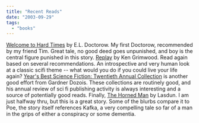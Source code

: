 ```yaml
---
title: "Recent Reads"
date: "2003-09-29"
tags: 
  - "books"
---
```


[Welcome to Hard Times](http://www.amazon.com/exec/obidos/tg/detail/-/0452275717/qid=1064853429/sr=8-1/ref=sr_8_1/002-8011004-2835238?v=glance&s=books&n=507846 "Amazon.com: Books: Welcome to Hard Times") by E.L. Doctorow. My first Doctorow, recommended by my friend Tim. Great tale, no good deed goes unpunished, and boy is the central figure punished in this story. [Replay](http://www.amazon.com/exec/obidos/tg/detail/-/068816112X/qid=1064853564/sr=1-1/ref=sr_1_1/002-8011004-2835238?v=glance&s=books) by Ken Grimwood. Read again based on several recommendations. An introspective and very human look at a classic scifi theme -- what would you do if you could live your life again? [Year's Best Science Fiction: Twentieth Annual Collection](http://www.amazon.com/exec/obidos/ASIN/0312308604/qid=1064853749/sr=2-1/ref=sr_2_1/002-8011004-2835238) is another good effort from Gardner Dozois. These collections are routinely good, and his annual review of sci fi publishing activity is always interesting and a source of potentially good reads. Finally, [The Horned Man](http://www.amazon.com/exec/obidos/tg/detail/-/0393324389/qid=1064853910/sr=1-1/ref=sr_1_1/002-8011004-2835238?v=glance&s=books) by Lasdun. I am just halfway thru, but this is a great story. Some of the blurbs compare it to Poe, the story itself references Kafka, a very compelling tale so far of a man in the grips of either a conspiracy or some dementia.
